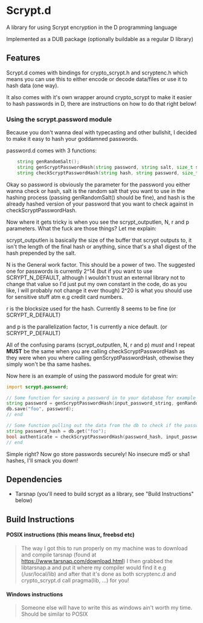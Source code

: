 Scrypt.d
========

A library for using Scrypt encryption in the D programming language

Implemented as a DUB package (optionally buildable as a regular D library)

Features
--------

Scrypt.d comes with bindings for crypto_scrypt.h and scryptenc.h which means you can use this to either encode or decode
data/files or use it to hash data (one way).

It also comes with it's own wrapper around crypto_scrypt to make it easier to hash passwords in D, there are instructions on how to do that right below!

### Using the scrypt.password module

Because you don't wanna deal with typecasting and other bullshit, I decided to make it easy to hash your goddamned passwords.

password.d comes with 3 functions:

``` d
    string genRandomSalt();
    string genScryptPasswordHash(string password, string salt, size_t scrypt_outputlen, ulong N, uint r, uint p);
    string checkScryptPasswordHash(string hash, string password, size_t scrypt_outputlen, ulong N, uint r, uint p);
```

Okay so password is obviously the parameter for the password you either wanna check or hash, salt is the random salt
that you want to use in the hashing process (passing genRandomSalt() should be fine), and hash is the already hashed
version of your password that you want to check against in checkScryptPasswordHash.

Now where it gets tricky is when you see the scrypt_outputlen, N, r and p parameters. What the fuck are those things?
Let me explain:

scrypt_outputlen is basically the size of the buffer that scrypt outputs to, it isn't the length of the final hash or
anything, since that's a sha1 digest of the hash prepended by the salt.

N is the General work factor. This should be a power of two. The suggested one for passwords is currently 2^14 (but if you want to use SCRYPT_N_DEFAULT, although I wouldn't trust an external library not to change that value so I'd just put my own constant in the code, do as you like, I will probably not change it ever though)
2^20 is what you should use for sensitive stuff atm e.g credit card numbers.

r is the blocksize used for the hash. Currently 8 seems to be fine (or SCRYPT_R_DEFAULT)

and p is the parallelization factor, 1 is currently a nice default. (or SCRYPT_P_DEFAULT)

All of the confusing params (scrypt_outputlen, N, r and p) *must* and I repeat __MUST__ be the same when you are calling
checkScryptPasswordHash as they were when you where calling genScryptPasswordHash, othewise they simply won't be tha same hashes.

Now here is an example of using the password module for great win:

``` d
import scrypt.password;

// Some function for saving a password in to your database for example
string password = genScryptPasswordHash(input_password_string, genRandomSalt(), SCRYPT_OUTPUTLEN_DEFAULT, SCRYPT_N_DEFAULT, SCRYPT_R_DEFAULT, SCRYPT_P_DEFAULT);
db.save("foo", password);
// end

// Some function pulling out the data from the db to check if the password matches the one you saved earlier
string password_hash = db.get("foo");
bool authenticate = checkScryptPasswordHash(password_hash, input_password, SCRYPT_OUTPUTLEN_DEFAULT, SCRYPT_N_DEFAULT, SCRYPT_R_DEFAULT, SCRYPT_P_DEFAULT);
// end
```

Simple right? Now go store passwords securely! No insecure md5 or sha1 hashes, I'll smack you down!

Dependencies
------------

+ Tarsnap (you'll need to build scrypt as a library, see "Build Instructions" below)

Build Instructions
------------------

#### POSIX instructions (this means linux, freebsd etc)

> The way I got this to run properly on my machine was to download and compile tarsnap (found at https://www.tarsnap.com/download.html)
> I then grabbed the libtarsnap.a and put it where my compiler would find it e.g (/usr/local/lib) and after that it's done as both
> scryptenc.d and crypto_scrypt.d call pragma(lib, ...) for you!

#### Windows instructions

> Someone else will have to write this as windows ain't worth my time. Should be similar to POSIX
